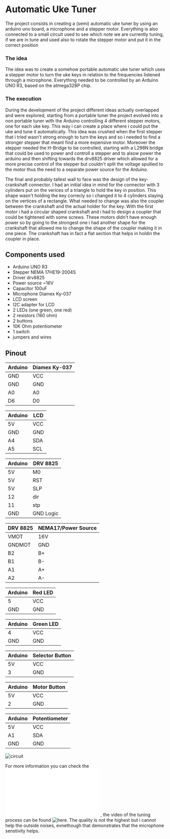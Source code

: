 # Automatic Uke Tuner
The project consists in creating a (semi) automatic uke tuner by using an arduino uno board, a microphone and a stepper motor. Everything is also connected to a small circuit used to see which note we are currently tuning, if we are in tune and used also to rotate the stepper motor and put it in the correct position

### The idea
The idea was to create a somehow portable automatic uke tuner which uses a stepper motor to turn the uke keys in relation to the frequencies listened through a microphone. Everything needed to be controlled by an Arduino UNO R3, based on the atmega328P chip.

### The execution
During the development of the project different ideas actually overlapped and were explored, starting from a portable tuner the project evolved into a non portable tuner with the Arduino controlling 4 different stepper motors, one for each uke key. This way i can create a place where i could put the uke and tune it automatically. This idea was crushed when the first stepper that i tried wasn't strong enough to turn the keys and so i needed to find a stronger stepper that meant find a more expensive motor. Moreover the stepper needed the H-Bridge to be controlled, starting with a L298N bridge that could be used to power and controll a stepper and to alsow power the arduino and then shifting towards the drv8825 driver which allowed for a more precise control of the stepper but couldn't split the voltage spullied to the motor thus the need to a separate power source for the Arduino.

The final and probably tallest wall to face was the design of the key-crankshaft connector. I had an initial idea in mind for the connector with 3 cylinders put on the verices of a triangle to hold the key in position. This shape wasn't holding the key correcly so i changed it to 4 cylinders staying on the vertices of a rectangle. 
What needed to change was also the coupler between the crankshaft and the actual holder for the key. With the first motor i had a circular shaped crankshaft and i had to design a coupler that could be tightened with some screws. These motors didn't have enough power so by going to the strongest one i had another shape for the crankshaft that allowed me to change the shape of the coupler making it in one piece. The crankshaft has in fact a flat section that helps in holdin the coupler in place.

## Components used
+ Arduino UNO R3
+ Stepper NEMA 17HE19-2004S
+ Driver drv8825
+ Power source ~16V
+ Capacitor 100uF
+ Microphone Diamex Ky-037
+ LCD screen
+ I2C adapter for LCD
+ 2 LEDs (one green, one red)
+ 2 resistors (160 ohm)
+ 2 buttons  
+ 10K Ohm potentiometer
+ 1 switch
+ jumpers and wires

## Pinout
| Arduino | Diamex Ky-037 |
| ----------------- | -------------- |
| GND | VCC |
| GND | GND |
| A0 | A0 |
| D6 | D0 |

| Arduino | LCD |
| ----------------- | -------------- |
| 5V | VCC |
| GND | GND |
| A4 | SDA |
| A5 | SCL |

| Arduino | DRV 8825 |
| ----------------- | -------------- |
| 5V | M0 |
| 5V | RST |
| 5V | SLP |
| 12 | dir |
| 11 | stp |
| GND | GND Logic |

| DRV 8825 | NEMA17/Power Source |
| ----------------- | -------------- |
| VMOT | 16V |
| GNDMOT | GND |
| B2 | B+ |
| B1 | B- |
| A1 | A+ |
| A2 | A- |


| Arduino | Red LED |
| ----------------- | -------------- |
| 5 | VCC |
| GND | GND |

| Arduino | Green LED |
| ----------------- | -------------- |
| 4 | VCC |
| GND | GND |

| Arduino | Selector Button |
| ----------------- | -------------- |
| 5V | VCC |
| 3 | GND |

| Arduino | Motor Button |
| ----------------- | -------------- |
| 5V | VCC |
| 2 | GND |

| Arduino | Potentiometer |
| ----------------- | -------------- |
| 5V | VCC |
| A1 | SDA | 
| GND | GND |


![circuit](images/circuit.PNG)

For more information you can check the ![PDF](tex/main.pdf), the video of the tuning process can be found ![here](https://youtu.be/HMqDMtXxrdM). The quality is not the highest but i cannot help the outside noises, evnethough that demonstrates that the microphone senstivity helps.